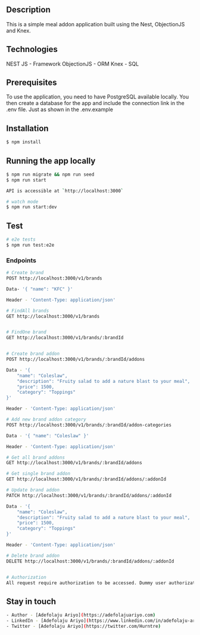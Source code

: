 ## Description

This is a simple meal addon application built using the Nest, ObjectionJS and Knex.

## Technologies

NEST JS - Framework
ObjectionJS - ORM
Knex - SQL

## Prerequisites

To use the application, you need to have PostgreSQL available locally. You then create a database for the app and include the connection link in the .env file. Just as shown in the .env.example

## Installation

```bash
$ npm install
```

## Running the app locally

```bash
$ npm run migrate && npm run seed
$ npm run start

API is accessible at `http://localhost:3000`

# watch mode
$ npm run start:dev

```

## Test

```bash
# e2e tests
$ npm run test:e2e
```

### Endpoints

```bash
# Create brand
POST http://localhost:3000/v1/brands

Data- '{ "name": "KFC" }'

Header - 'Content-Type: application/json'

# FindAll brands
GET http://localhost:3000/v1/brands


# FindOne brand
GET http://localhost:3000/v1/brands/:brandId


# Create brand addon
POST http://localhost:3000/v1/brands/:brandId/addons

Data - '{
    "name": "Coleslaw",
    "description": "Fruity salad to add a nature blast to your meal",
    "price": 1500,
    "category": "Toppings"
}'

Header - 'Content-Type: application/json'

# Add new brand addon category
POST http://localhost:3000/v1/brands/:brandId/addon-categories

Data - '{ "name": "Coleslaw" }'

Header - 'Content-Type: application/json'

# Get all brand addons
GET http://localhost:3000/v1/brands/:brandId/addons

# Get single brand addon
GET http://localhost:3000/v1/brands/:brandId/addons/:addonId

# Update brand addon
PATCH http://localhost:3000/v1/brands/:brandId/addons/:addonId

Data - '{
    "name": "Coleslaw",
    "description": "Fruity salad to add a nature blast to your meal",
    "price": 1500,
    "category": "Toppings"
}'

Header - 'Content-Type: application/json'

# Delete brand addon
DELETE http://localhost:3000/v1/brands/:brandId/addons/:addonId


# Authorization
All request require authorization to be accessed. Dummy user authorization token can be accessed at 'src/utilities/DummyUsers.ts'

```

## Stay in touch

```bash
- Author - [Adefolaju Ariyo](https://adefolajuariyo.com)
- LinkedIn - [Adefolaju Ariyo](https://www.linkedin.com/in/adefolaju-ariyo-527a49113//)
- Twitter - [Adefolaju Ariyo](https://twitter.com/Hurntre)

```
